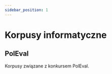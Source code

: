 ```yaml
---
sidebar_position: 1
---
```


# Korpusy informatyczne

## PolEval
Korpusy związane z konkursem PolEval.
